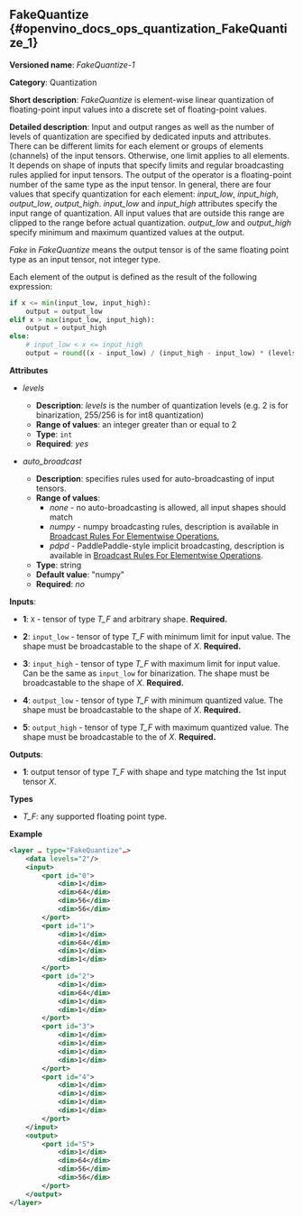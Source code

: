 ## FakeQuantize <a name="FakeQuantize"></a> {#openvino_docs_ops_quantization_FakeQuantize_1}

**Versioned name**: *FakeQuantize-1*

**Category**: Quantization

**Short description**: *FakeQuantize* is element-wise linear quantization of floating-point input values into a discrete set of floating-point values.

**Detailed description**: Input and output ranges as well as the number of levels of quantization are specified by dedicated inputs and attributes. There can be different limits for each element or groups of elements (channels) of the input tensors. Otherwise, one limit applies to all elements. It depends on shape of inputs that specify limits and regular broadcasting rules applied for input tensors. The output of the operator is a floating-point number of the same type as the input tensor. In general, there are four values that specify quantization for each element: *input_low*, *input_high*, *output_low*, *output_high*. *input_low* and *input_high* attributes specify the input range of quantization. All input values that are outside this range are clipped to the range before actual quantization. *output_low* and *output_high* specify minimum and maximum quantized values at the output.

*Fake* in *FakeQuantize* means the output tensor is of the same floating point type as an input tensor, not integer type.

Each element of the output is defined as the result of the following expression:

```python
if x <= min(input_low, input_high):
    output = output_low
elif x > max(input_low, input_high):
    output = output_high
else:
    # input_low < x <= input_high
    output = round((x - input_low) / (input_high - input_low) * (levels-1)) / (levels-1) * (output_high - output_low) + output_low
```

**Attributes**

* *levels*

  * **Description**: *levels* is the number of quantization levels (e.g. 2 is for binarization, 255/256 is for int8 quantization)
  * **Range of values**: an integer greater than or equal to 2
  * **Type**: `int`
  * **Required**: *yes*

* *auto_broadcast*

  * **Description**: specifies rules used for auto-broadcasting of input tensors.
  * **Range of values**:
    * *none* - no auto-broadcasting is allowed, all input shapes should match
    * *numpy* - numpy broadcasting rules, description is available in [Broadcast Rules For Elementwise Operations](../broadcast_rules.md),
    * *pdpd* - PaddlePaddle-style implicit broadcasting, description is available in [Broadcast Rules For Elementwise Operations](../broadcast_rules.md).
  * **Type**: string
  * **Default value**: "numpy"
  * **Required**: *no*

**Inputs**:

*   **1**: `X` - tensor of type *T_F* and arbitrary shape. **Required.**

*   **2**: `input_low` - tensor of type *T_F* with minimum limit for input value. The shape must be broadcastable to the shape of *X*. **Required.**

*   **3**: `input_high` - tensor of type *T_F* with maximum limit for input value. Can be the same as `input_low` for binarization. The shape must be broadcastable to the shape of *X*. **Required.**

*   **4**: `output_low` - tensor of type *T_F* with minimum quantized value. The shape must be broadcastable to the shape of *X*. **Required.**

*   **5**: `output_high` - tensor of type *T_F* with maximum quantized value. The shape must be broadcastable to the of *X*. **Required.**

**Outputs**:

*   **1**: output tensor of type *T_F* with shape and type matching the 1st input tensor *X*.

**Types**

*   *T_F*: any supported floating point type.

**Example**

```xml
<layer … type="FakeQuantize"…>
    <data levels="2"/>
    <input>
        <port id="0">
            <dim>1</dim>
            <dim>64</dim>
            <dim>56</dim>
            <dim>56</dim>
        </port>
        <port id="1">
            <dim>1</dim>
            <dim>64</dim>
            <dim>1</dim>
            <dim>1</dim>
        </port>
        <port id="2">
            <dim>1</dim>
            <dim>64</dim>
            <dim>1</dim>
            <dim>1</dim>
        </port>
        <port id="3">
            <dim>1</dim>
            <dim>1</dim>
            <dim>1</dim>
            <dim>1</dim>
        </port>
        <port id="4">
            <dim>1</dim>
            <dim>1</dim>
            <dim>1</dim>
            <dim>1</dim>
        </port>
    </input>
    <output>
        <port id="5">
            <dim>1</dim>
            <dim>64</dim>
            <dim>56</dim>
            <dim>56</dim>
        </port>
    </output>
</layer>
```
